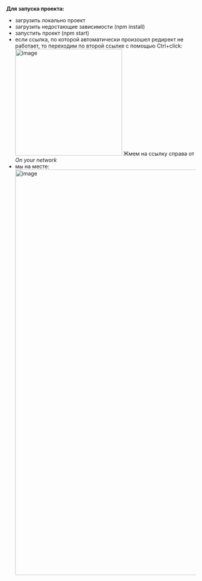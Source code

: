 <b>Для запуска проекта:</b>
- загрузить локально проект
- загрузить недостающие зависимости (npm install)
- запустить проект (npm start)
- если ссылка, по которой автоматически произошел редирект не работает, то переходим по второй ссылке с помощью Ctrl+click:
  <img width="284" alt="image" src="https://github.com/user-attachments/assets/43a9150b-4d5e-4fa2-869d-aa36c3a5e9ba">
  Жмем на ссылку справа от <i>On your network</i>
- мы на месте:
  <img width="1080" alt="image" src="https://github.com/user-attachments/assets/f4f93227-8bc2-4108-9408-6282f6d4a724">
